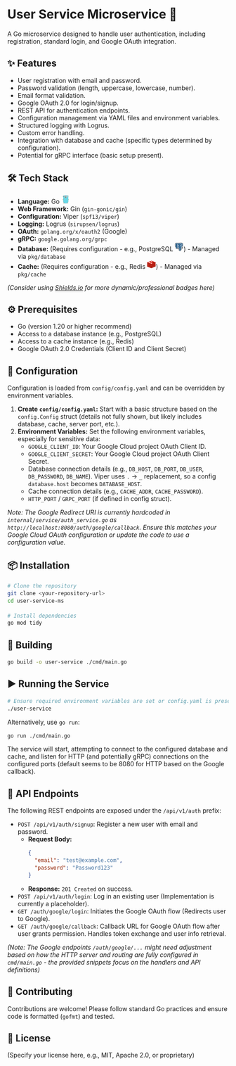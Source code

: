 # User Service Microservice 🚀

A Go microservice designed to handle user authentication, including registration, standard login, and Google OAuth integration.

## ✨ Features

*   User registration with email and password.
*   Password validation (length, uppercase, lowercase, number).
*   Email format validation.
*   Google OAuth 2.0 for login/signup.
*   REST API for authentication endpoints.
*   Configuration management via YAML files and environment variables.
*   Structured logging with Logrus.
*   Custom error handling.
*   Integration with database and cache (specific types determined by configuration).
*   Potential for gRPC interface (basic setup present).

## 🛠️ Tech Stack

*   **Language:** Go <img src="https://raw.githubusercontent.com/devicons/devicon/master/icons/go/go-original.svg" alt="Go" width="20" height="20"/>
*   **Web Framework:** Gin (`gin-gonic/gin`)
*   **Configuration:** Viper (`spf13/viper`)
*   **Logging:** Logrus (`sirupsen/logrus`)
*   **OAuth:** `golang.org/x/oauth2` (Google)
*   **gRPC:** `google.golang.org/grpc`
*   **Database:** (Requires configuration - e.g., PostgreSQL <img src="https://raw.githubusercontent.com/devicons/devicon/master/icons/postgresql/postgresql-original.svg" alt="PostgreSQL" width="20" height="20"/>) - Managed via `pkg/database`
*   **Cache:** (Requires configuration - e.g., Redis <img src="https://raw.githubusercontent.com/devicons/devicon/master/icons/redis/redis-original.svg" alt="Redis" width="20" height="20"/>) - Managed via `pkg/cache`

*(Consider using [Shields.io](https://shields.io/) for more dynamic/professional badges here)*

## ⚙️ Prerequisites

*   Go (version 1.20 or higher recommend)
*   Access to a database instance (e.g., PostgreSQL)
*   Access to a cache instance (e.g., Redis)
*   Google OAuth 2.0 Credentials (Client ID and Client Secret)

## 🔧 Configuration

Configuration is loaded from `config/config.yaml` and can be overridden by environment variables.

1.  **Create `config/config.yaml`:** Start with a basic structure based on the `config.Config` struct (details not fully shown, but likely includes database, cache, server port, etc.).
2.  **Environment Variables:** Set the following environment variables, especially for sensitive data:
    *   `GOOGLE_CLIENT_ID`: Your Google Cloud project OAuth Client ID.
    *   `GOOGLE_CLIENT_SECRET`: Your Google Cloud project OAuth Client Secret.
    *   Database connection details (e.g., `DB_HOST`, `DB_PORT`, `DB_USER`, `DB_PASSWORD`, `DB_NAME`). Viper uses `.` -> `_` replacement, so a config `database.host` becomes `DATABASE_HOST`.
    *   Cache connection details (e.g., `CACHE_ADDR`, `CACHE_PASSWORD`).
    *   `HTTP_PORT` / `GRPC_PORT` (if defined in config struct).

*Note: The Google Redirect URI is currently hardcoded in `internal/service/auth_service.go` as `http://localhost:8080/auth/google/callback`. Ensure this matches your Google Cloud OAuth configuration or update the code to use a configuration value.*

## 📦 Installation

```bash
# Clone the repository
git clone <your-repository-url>
cd user-service-ms

# Install dependencies
go mod tidy
```

## 🔨 Building

```bash
go build -o user-service ./cmd/main.go
```

## ▶️ Running the Service

```bash
# Ensure required environment variables are set or config.yaml is present
./user-service
```

Alternatively, use `go run`:

```bash
go run ./cmd/main.go
```

The service will start, attempting to connect to the configured database and cache, and listen for HTTP (and potentially gRPC) connections on the configured ports (default seems to be 8080 for HTTP based on the Google callback).

## 🔗 API Endpoints

The following REST endpoints are exposed under the `/api/v1/auth` prefix:

*   `POST /api/v1/auth/signup`: Register a new user with email and password.
    *   **Request Body:**
        ```json
        {
          "email": "test@example.com",
          "password": "Password123"
        }
        ```
    *   **Response:** `201 Created` on success.
*   `POST /api/v1/auth/login`: Log in an existing user (Implementation is currently a placeholder).
*   `GET /auth/google/login`: Initiates the Google OAuth flow (Redirects user to Google).
*   `GET /auth/google/callback`: Callback URL for Google OAuth flow after user grants permission. Handles token exchange and user info retrieval.

*(Note: The Google endpoints `/auth/google/...` might need adjustment based on how the HTTP server and routing are fully configured in `cmd/main.go` - the provided snippets focus on the handlers and API definitions)*

## 👋 Contributing

Contributions are welcome! Please follow standard Go practices and ensure code is formatted (`gofmt`) and tested.

## 📜 License

(Specify your license here, e.g., MIT, Apache 2.0, or proprietary)
